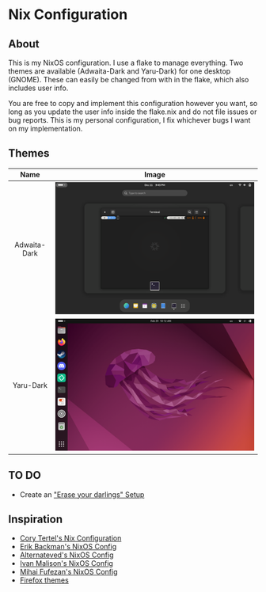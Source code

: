 # Nix Configuration

## About
This is my NixOS configuration. I use a flake to manage everything. Two themes are available (Adwaita-Dark and Yaru-Dark) for one desktop (GNOME). These can easily be changed from with in the flake, which also includes user info.

You are free to copy and implement this configuration however you want, so long as you update the user info inside the flake.nix and do not file issues or bug reports. This is my personal configuration, I fix whichever bugs I want on my implementation.

## Themes

| Name | Image |
| :---: | :---: |
| Adwaita-Dark | ![Image](images/adwaita-dark.png) |
| Yaru-Dark | ![Image](images/yaru-dark.png) |

## TO DO

- Create an ["Erase your darlings" Setup](https://grahamc.com/blog/erase-your-darlings "Erase your darlings")

## Inspiration

- [Cory Tertel's Nix Configuration](https://github.com/corytertel/nix-configuration "Cory Tertel's Nix Configuration")
- [Erik Backman's NixOS Config](https://github.com/erikbackman/nixos-config "Erik Backman's NixOS Config")
- [Alternateved's NixOS Config](https://github.com/alternateved/nixos-config "Alternateved's NixOS Config")
- [Ivan Malison's NixOS Config](https://github.com/IvanMalison/dotfiles "Ivan Malison's NixOS Config")
- [Mihai Fufezan's NixOS Config](https://github.com/fufexan/dotfiles "Mihai Fufezan's NixOS Config")
- [Firefox themes](https://github.com/rafaelmardojai/firefox-gnome-theme "Firefox themes")
